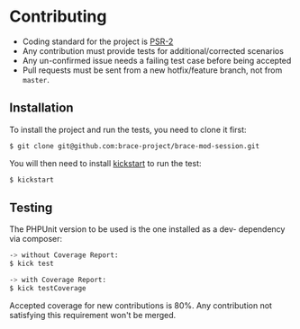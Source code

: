 # Contributing

* Coding standard for the project is [PSR-2](https://github.com/php-fig/fig-standards/blob/master/accepted/PSR-2-coding-style-guide.md)
* Any contribution must provide tests for additional/corrected scenarios
* Any un-confirmed issue needs a failing test case before being accepted
* Pull requests must be sent from a new hotfix/feature branch, not from `master`.

## Installation

To install the project and run the tests, you need to clone it first:

```sh
$ git clone git@github.com:brace-project/brace-mod-session.git
```

You will then need to install [kickstart](http://nfra.infracamp.org/) to run the test:

```sh
$ kickstart
```

## Testing

The PHPUnit version to be used is the one installed as a dev- dependency via composer:

```sh
-> without Coverage Report:
$ kick test 

-> with Coverage Report:
$ kick testCoverage
```

Accepted coverage for new contributions is 80%. Any contribution not satisfying this requirement
won't be merged.
